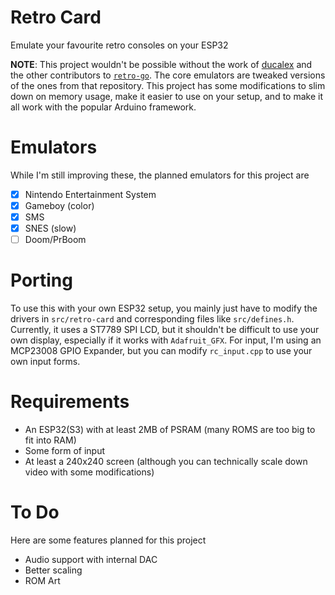 # Retro Card
Emulate your favourite retro consoles on your ESP32

**NOTE**: This project wouldn't be possible without the work of [ducalex](https://github.com/ducalex) and the other contributors to [`retro-go`](https://github.com/ducalex/retro-go). The core emulators are tweaked versions of the ones from that repository. This project has some modifications to slim down on memory usage, make it easier to use on your setup, and to make it all work with the popular Arduino framework.

# Emulators
While I'm still improving these, the planned emulators for this project are
 - [x] Nintendo Entertainment System
 - [x] Gameboy (color)
 - [x] SMS
 - [x] SNES (slow)
 - [ ] Doom/PrBoom

# Porting
To use this with your own ESP32 setup, you mainly just have to modify the drivers in `src/retro-card` and corresponding files like `src/defines.h`. Currently, it uses a ST7789 SPI LCD, but it shouldn't be difficult to use your own display, especially if it works with `Adafruit_GFX`. For input, I'm using an MCP23008 GPIO Expander, but you can modify `rc_input.cpp` to use your own input forms.

# Requirements
 - An ESP32(S3) with at least 2MB of PSRAM (many ROMS are too big to fit into RAM)
 - Some form of input
 - At least a 240x240 screen (although you can technically scale down video with some modifications)

# To Do
Here are some features planned for this project
 - Audio support with internal DAC
 - Better scaling
 - ROM Art